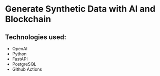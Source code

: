 # Generate Synthetic Data with AI and Blockchain

## Technologies used:
- OpenAI
- Python
- FastAPI
- PostgreSQL
- Github Actions
